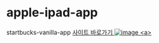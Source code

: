 # apple-ipad-app
startbucks-vanilla-app
<a href='https://apple-ipad-app-coral.vercel.app/' target='_blank'> 
  사이트 바로가기
  ![image]([https://user-images.githubusercontent.com/81800956/229945957-e5980de9-ab9b-4506-b1e4-12dc93c8b1be.png](https://github.com/ParkYoungWoong/apple-ipad-app/raw/main/images/screenshot1.jpg))
<a>
 

